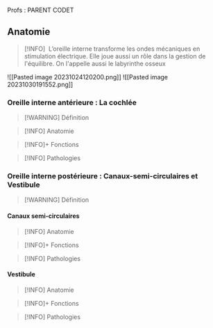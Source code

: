 Profs : PARENT CODET

## Anatomie

>[!INFO]
> L’oreille interne transforme les ondes mécaniques en stimulation électrique. Elle joue aussi un rôle dans la gestion de l'équilibre. On l'appelle aussi le labyrinthe osseux

![[Pasted image 20231024120200.png]]
![[Pasted image 20231030191552.png]]

### Oreille interne antérieure : La cochlée

>[!WARNING] Définition

>[!INFO] Anatomie
>

>[!INFO]+ Fonctions

>[!INFO] Pathologies


### Oreille interne postérieure : Canaux-semi-circulaires et Vestibule

>[!WARNING] Définition
#### Canaux semi-circulaires 

>[!INFO] Anatomie

>[!INFO]+ Fonctions

>[!INFO] Pathologies
#### Vestibule

>[!INFO] Anatomie

>[!INFO]+ Fonctions

>[!INFO] Pathologies

